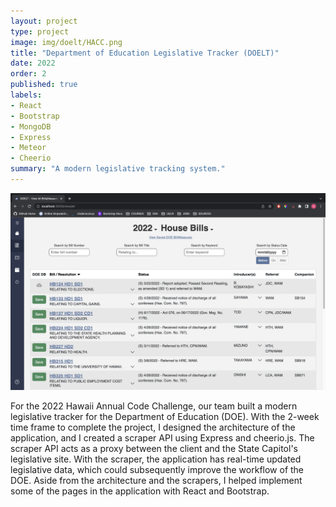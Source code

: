 ```yaml
---
layout: project
type: project
image: img/doelt/HACC.png
title: "Department of Education Legislative Tracker (DOELT)"
date: 2022
order: 2
published: true
labels:
- React
- Bootstrap
- MongoDB
- Express
- Meteor
- Cheerio
summary: "A modern legislative tracking system."
---
```


<img class="container-fluid" alt="alldashboard" src="../img/doelt/alldashboard.png">

For the 2022 Hawaii Annual Code Challenge, our team built a modern legislative tracker for the Department of Education (DOE). With the 2-week time frame to complete the project, I designed the architecture of the application, and I created a scraper API using Express and cheerio.js. The scraper API acts as a proxy between the client and the State Capitol's legislative site. With the scraper, the application has real-time updated legislative data, which could subsequently improve the workflow of the DOE. Aside from the architecture and the scrapers, I helped implement some of the pages in the application with React and Bootstrap.

